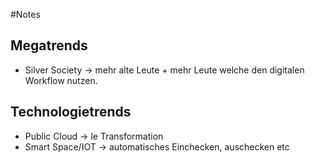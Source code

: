 #Notes

## Megatrends
- Silver Society -> mehr alte Leute + mehr Leute welche den digitalen Workflow nutzen.


## Technologietrends
- Public Cloud -> le Transformation
- Smart Space/IOT -> automatisches Einchecken, auschecken etc 